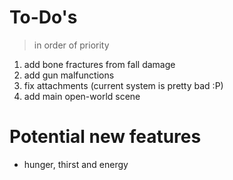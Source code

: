# To-Do's
> in order of priority

1. add bone fractures from fall damage
3. add gun malfunctions
4. fix attachments (current system is pretty bad :P)
5. add main open-world scene

# Potential new features
* hunger, thirst and energy
